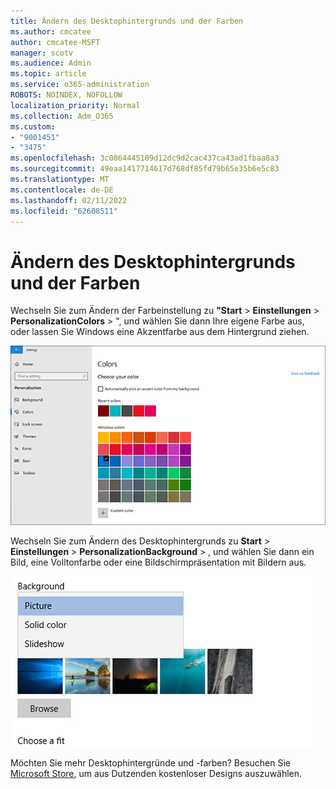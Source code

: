 ```yaml
---
title: Ändern des Desktophintergrunds und der Farben
ms.author: cmcatee
author: cmcatee-MSFT
manager: scotv
ms.audience: Admin
ms.topic: article
ms.service: o365-administration
ROBOTS: NOINDEX, NOFOLLOW
localization_priority: Normal
ms.collection: Adm_O365
ms.custom:
- "9001451"
- "3475"
ms.openlocfilehash: 3c0864445109d12dc9d2cac437ca43ad1fbaa8a3
ms.sourcegitcommit: 49eaa1417714617d768df85fd79b65e35b6e5c83
ms.translationtype: MT
ms.contentlocale: de-DE
ms.lasthandoff: 02/11/2022
ms.locfileid: "62608511"
---
```

# <a name="change-your-desktop-background-and-colors"></a>Ändern des Desktophintergrunds und der Farben

Wechseln Sie zum Ändern der Farbeinstellung zu **"Start** >  **Einstellungen** >  **PersonalizationColors** > ", und wählen Sie dann Ihre eigene Farbe aus, oder lassen Sie Windows eine Akzentfarbe aus dem Hintergrund ziehen.

![Personalisieren Sie Ihre Farben in Windows.](media/windows-personalization-colors.png)

Wechseln Sie zum Ändern des Desktophintergrunds zu **Start** >  **Einstellungen** >  **PersonalizationBackground** > , und wählen Sie dann ein Bild, eine Volltonfarbe oder eine Bildschirmpräsentation mit Bildern aus. 

![Ändern Sie ihren Windows Desktophintergrund.](media/windows-desktop-background.png)

Möchten Sie mehr Desktophintergründe und -farben? Besuchen Sie [Microsoft Store](https://www.microsoft.com/store/collections/windowsthemes), um aus Dutzenden kostenloser Designs auszuwählen.
